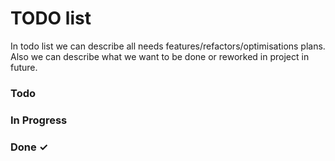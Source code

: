 # TODO list

In todo list we can describe all needs features/refactors/optimisations plans. Also we can describe what we want to be done or reworked in project in future.

### Todo

### In Progress

### Done ✓
